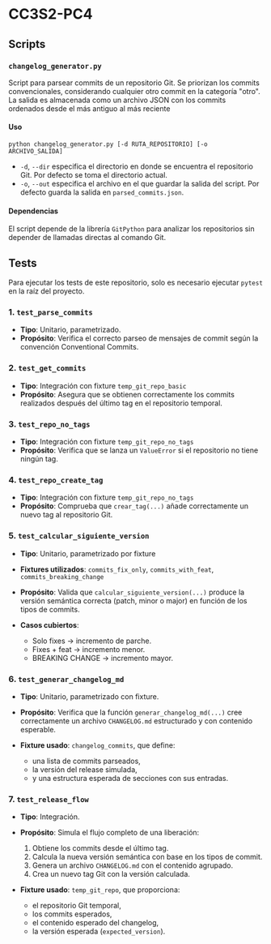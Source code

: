 # CC3S2-PC4
## Scripts
### `changelog_generator.py`

Script para parsear commits de un repositorio Git. Se priorizan los commits convencionales, considerando cualquier otro commit en la categoría "otro". La salida es almacenada como un archivo JSON con los commits ordenados desde el más antiguo al más reciente

#### Uso

```
python changelog_generator.py [-d RUTA_REPOSITORIO] [-o ARCHIVO_SALIDA]
```

* `-d`, `--dir` especifica el directorio en donde se encuentra el repositorio Git. Por defecto se toma el directorio actual.
* `-o`, `--out` especifica el archivo en el que guardar la salida del script. Por defecto guarda la salida en `parsed_commits.json`.

#### Dependencias

El script depende de la librería `GitPython` para analizar los repositorios sin depender de llamadas directas al comando Git.

## Tests

Para ejecutar los tests de este repositorio, solo es necesario ejecutar `pytest` en la raíz del proyecto.

### 1. `test_parse_commits`

* **Tipo**: Unitario, parametrizado.
* **Propósito**: Verifica el correcto parseo de mensajes de commit según la convención Conventional Commits.

### 2. `test_get_commits`

* **Tipo**: Integración con fixture `temp_git_repo_basic`
* **Propósito**: Asegura que se obtienen correctamente los commits realizados después del último tag en el repositorio temporal.

### 3. `test_repo_no_tags`

* **Tipo**: Integración con fixture `temp_git_repo_no_tags`
* **Propósito**: Verifica que se lanza un `ValueError` si el repositorio no tiene ningún tag.

### 4. `test_repo_create_tag`

* **Tipo**: Integración con fixture `temp_git_repo_no_tags`
* **Propósito**: Comprueba que `crear_tag(...)` añade correctamente un nuevo tag al repositorio Git.

### 5. `test_calcular_siguiente_version`

* **Tipo**: Unitario, parametrizado por fixture
* **Fixtures utilizados**: `commits_fix_only`, `commits_with_feat`, `commits_breaking_change`
* **Propósito**: Valida que `calcular_siguiente_version(...)` produce la versión semántica correcta (patch, minor o major) en función de los tipos de commits.
* **Casos cubiertos**:

  * Solo fixes → incremento de parche.
  * Fixes + feat → incremento menor.
  * BREAKING CHANGE → incremento mayor.

### 6. `test_generar_changelog_md`

* **Tipo**: Unitario, parametrizado con fixture.
* **Propósito**: Verifica que la función `generar_changelog_md(...)` cree correctamente un archivo `CHANGELOG.md` estructurado y con contenido esperable.
* **Fixture usado**: `changelog_commits`, que define:

  * una lista de commits parseados,
  * la versión del release simulada,
  * y una estructura esperada de secciones con sus entradas.

### 7. `test_release_flow`

* **Tipo**: Integración.
* **Propósito**: Simula el flujo completo de una liberación:

  1. Obtiene los commits desde el último tag.
  2. Calcula la nueva versión semántica con base en los tipos de commit.
  3. Genera un archivo `CHANGELOG.md` con el contenido agrupado.
  4. Crea un nuevo tag Git con la versión calculada.
* **Fixture usado**: `temp_git_repo`, que proporciona:

  * el repositorio Git temporal,
  * los commits esperados,
  * el contenido esperado del changelog,
  * la versión esperada (`expected_version`).
